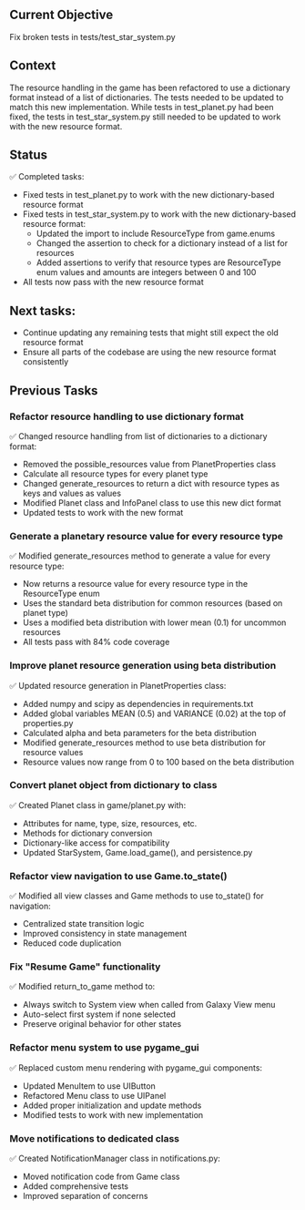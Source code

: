 ## Current Objective
Fix broken tests in tests/test_star_system.py

## Context
The resource handling in the game has been refactored to use a dictionary format instead of a list of dictionaries. The tests needed to be updated to match this new implementation. While tests in test_planet.py had been fixed, the tests in test_star_system.py still needed to be updated to work with the new resource format.

## Status
✅ Completed tasks:
- Fixed tests in test_planet.py to work with the new dictionary-based resource format
- Fixed tests in test_star_system.py to work with the new dictionary-based resource format:
  - Updated the import to include ResourceType from game.enums
  - Changed the assertion to check for a dictionary instead of a list for resources
  - Added assertions to verify that resource types are ResourceType enum values and amounts are integers between 0 and 100
- All tests now pass with the new resource format

## Next tasks:
- Continue updating any remaining tests that might still expect the old resource format
- Ensure all parts of the codebase are using the new resource format consistently

## Previous Tasks

### Refactor resource handling to use dictionary format
✅ Changed resource handling from list of dictionaries to a dictionary format:
- Removed the possible_resources value from PlanetProperties class
- Calculate all resource types for every planet type
- Changed generate_resources to return a dict with resource types as keys and values as values
- Modified Planet class and InfoPanel class to use this new dict format
- Updated tests to work with the new format

### Generate a planetary resource value for every resource type
✅ Modified generate_resources method to generate a value for every resource type:
- Now returns a resource value for every resource type in the ResourceType enum
- Uses the standard beta distribution for common resources (based on planet type)
- Uses a modified beta distribution with lower mean (0.1) for uncommon resources
- All tests pass with 84% code coverage

### Improve planet resource generation using beta distribution
✅ Updated resource generation in PlanetProperties class:
- Added numpy and scipy as dependencies in requirements.txt
- Added global variables MEAN (0.5) and VARIANCE (0.02) at the top of properties.py
- Calculated alpha and beta parameters for the beta distribution
- Modified generate_resources method to use beta distribution for resource values
- Resource values now range from 0 to 100 based on the beta distribution

### Convert planet object from dictionary to class
✅ Created Planet class in game/planet.py with:
- Attributes for name, type, size, resources, etc.
- Methods for dictionary conversion
- Dictionary-like access for compatibility
- Updated StarSystem, Game.load_game(), and persistence.py

### Refactor view navigation to use Game.to_state()
✅ Modified all view classes and Game methods to use to_state() for navigation:
- Centralized state transition logic
- Improved consistency in state management
- Reduced code duplication

### Fix "Resume Game" functionality
✅ Modified return_to_game method to:
- Always switch to System view when called from Galaxy View menu
- Auto-select first system if none selected
- Preserve original behavior for other states

### Refactor menu system to use pygame_gui
✅ Replaced custom menu rendering with pygame_gui components:
- Updated MenuItem to use UIButton
- Refactored Menu class to use UIPanel
- Added proper initialization and update methods
- Modified tests to work with new implementation

### Move notifications to dedicated class
✅ Created NotificationManager class in notifications.py:
- Moved notification code from Game class
- Added comprehensive tests
- Improved separation of concerns

